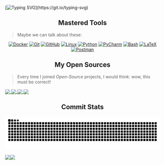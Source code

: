 [![Typing SVG](https://readme-typing-svg.demolab.com?font=Fira+Code&pause=1000&repeat=false&random=true&width=900&height=50&lines=True+nobility+resides+in+the+human+spirit+and+its+boundless+intellect.)](https://git.io/typing-svg)

<h2 align="center">Mastered Tools</h2>

> Maybe we can talk about these:

<p align="center">
    <a href="https://www.docker.com/" target="_blank"><img src="https://skillicons.dev/icons?i=docker&theme=dark" alt="Docker"/></a>
    <a href="https://git-scm.com/" target="_blank"><img src="https://skillicons.dev/icons?i=git&theme=dark" alt="Git"/></a>
    <a href="https://github.com/" target="_blank"><img src="https://skillicons.dev/icons?i=github&theme=dark" alt="GitHub"/></a>
    <a href="https://www.linux.org/" target="_blank"><img src="https://skillicons.dev/icons?i=linux&theme=dark" alt="Linux"/></a>
    <a href="https://www.python.org/" target="_blank"><img src="https://skillicons.dev/icons?i=py&theme=dark" alt="Python"/></a>
    <a href="https://www.jetbrains.com/pycharm/" target="_blank"><img src="https://skillicons.dev/icons?i=pycharm&theme=dark" alt="PyCharm"/></a>
    <a href="https://www.gnu.org/software/bash/" target="_blank"><img src="https://skillicons.dev/icons?i=bash&theme=dark" alt="Bash"/></a>
    <a href="https://www.latex-project.org/" target="_blank"><img src="https://skillicons.dev/icons?i=latex&theme=dark" alt="LaTeX"/></a>
    <a href="https://www.postman.com/" target="_blank"><img src="https://skillicons.dev/icons?i=postman&theme=dark" alt="Postman"/></a>
</p>


<h2 align="center">My Open Sources</h2>

> Every time I joined *Open-Source* projects, I would think: wow, this must be correct!

<a href="https://github.com/Lyrlark/PGuide-Docs">
  <img height="140px" align="center" src="https://github-readme-stats.vercel.app/api/pin/?username=Lyrlark&repo=PGuide-Docs&theme=ambient_gradient&show_owner=true&hide_border=true" />
</a>
<a href="https://github.com/PGuideDev/when2eat">
  <img height="140px" align="center" src="https://github-readme-stats.vercel.app/api/pin/?username=PGuideDev&repo=when2eat&theme=ambient_gradient&show_owner=true&hide_border=true" />
</a>

<a href="https://github.com/CQMUA/ServerCenter4CQMUA">
  <img height="140px" align="center" src="https://github-readme-stats.vercel.app/api/pin/?username=CQMUA&repo=ServerCenter4CQMUA&theme=ambient_gradient&show_owner=true&hide_border=true" />
</a>
<a href="https://github.com/PGuideDev/async-my-docker">
  <img height="140px" align="center" src="https://github-readme-stats.vercel.app/api/pin/?username=PGuideDev&repo=async-my-docker&theme=ambient_gradient&show_owner=true&hide_border=true" />
</a>

<h2 align="center">Commit Stats</h2>
<picture>
  <source media="(prefers-color-scheme: dark)" srcset="https://raw.githubusercontent.com/Lyrlark/Lyrlark/output/github-contribution-grid-snake-dark.svg">
  <source media="(prefers-color-scheme: light)" srcset="https://raw.githubusercontent.com/Lyrlark/Lyrlark/output/github-contribution-grid-snake.svg">
  <img alt="github contribution grid snake animation" src="https://raw.githubusercontent.com/Lyrlark/Lyrlark/output/github-contribution-grid-snake.svg">
</picture>

<img align="" height="140px" src="https://github-readme-stats.vercel.app/api?username=Lyrlark&hide_title=true&hide_border=true&show_icons=true&include_all_commits=true&line_height=21&bg_color=0,EC6C6C,FFD479,FFFC79,73FA79&theme=graywhite&locale=cn" /><img align="" height="140px" src="https://github-readme-stats.vercel.app/api/top-langs/?username=Lyrlark&hide_title=true&hide_border=true&layout=compact&bg_color=0,73FA79,73FDFF,D783FF&theme=graywhite&locale=cn" />

